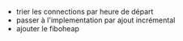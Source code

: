 - trier les connections par heure de départ
- passer à l'implementation par ajout incrémental
- ajouter le fiboheap